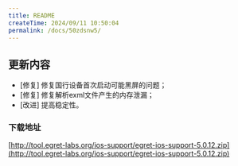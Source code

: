 ```yaml
---
title: README
createTime: 2024/09/11 10:50:04
permalink: /docs/50zdsnw5/
---
```

## 更新内容

* [修复] 修复国行设备首次启动可能黑屏的问题；
* [修复] 修复解析exml文件产生的内存泄漏；
* [改进] 提高稳定性。
### 下载地址 

[http://tool.egret-labs.org/ios-support/egret-ios-support-5.0.12.zip](http://tool.egret-labs.org/ios-support/egret-ios-support-5.0.12.zip)